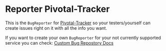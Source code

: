 # Reporter Pivotal-Tracker

This is the `BugReporter` for [Pivotal-Tracker](https://www.pivotaltracker.com/) so your testers/yourself can create issues right on it with all the info you want.

If you want to create your own `BugReporter` for your not currently supported service you can check: [Custom Bug Repostory Docs](https://github.com/BaristaVentures/debug-artist/blob/develop/docs/custom-bug-report-service.md) 